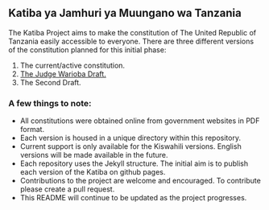 ## Katiba ya Jamhuri ya Muungano wa Tanzania


The Katiba Project aims to make the constitution of The United Republic of Tanzania easily accessible to everyone. There are three different versions of the constitution planned for this initial phase:

1. The current/active constitution.
1. [The Judge Warioba Draft.](https://github.com/downtocode/Katiba/tree/master/katibas/rasimu-1)
2. The Second Draft.

### A few things to note:

* All constitutions were obtained online from government websites in PDF format.
* Each version is housed in a unique directory within this repository.
* Current support is only available for the Kiswahili versions. English versions will be made available in the future.
* Each repository uses the Jekyll structure. The initial aim is to publish each version of the Katiba on github pages.
* Contributions to the project are welcome and encouraged. To contribute please create a pull request.
* This README will continue to be updated as the project progresses.
